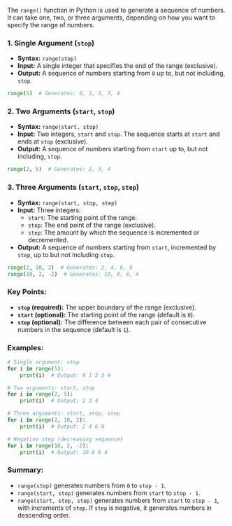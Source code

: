 The `range()` function in Python is used to generate a sequence of numbers. It can take one, two, or three arguments, depending on how you want to specify the range of numbers.

### 1. **Single Argument (`stop`)**
   - **Syntax:** `range(stop)`
   - **Input:** A single integer that specifies the end of the range (exclusive).
   - **Output:** A sequence of numbers starting from `0` up to, but not including, `stop`.
   
   ```python
   range(5)  # Generates: 0, 1, 2, 3, 4
   ```

### 2. **Two Arguments (`start`, `stop`)**
   - **Syntax:** `range(start, stop)`
   - **Input:** Two integers, `start` and `stop`. The sequence starts at `start` and ends at `stop` (exclusive).
   - **Output:** A sequence of numbers starting from `start` up to, but not including, `stop`.
   
   ```python
   range(2, 5)  # Generates: 2, 3, 4
   ```

### 3. **Three Arguments (`start`, `stop`, `step`)**
   - **Syntax:** `range(start, stop, step)`
   - **Input:** Three integers:
     - `start`: The starting point of the range.
     - `stop`: The end point of the range (exclusive).
     - `step`: The amount by which the sequence is incremented or decremented.
   - **Output:** A sequence of numbers starting from `start`, incremented by `step`, up to but not including `stop`.
   
   ```python
   range(2, 10, 2)  # Generates: 2, 4, 6, 8
   range(10, 2, -2)  # Generates: 10, 8, 6, 4
   ```

### Key Points:
- **`stop` (required):** The upper boundary of the range (exclusive).
- **`start` (optional):** The starting point of the range (default is `0`).
- **`step` (optional):** The difference between each pair of consecutive numbers in the sequence (default is `1`).

### Examples:
```python
# Single argument: stop
for i in range(5):
    print(i)  # Output: 0 1 2 3 4

# Two arguments: start, stop
for i in range(2, 5):
    print(i)  # Output: 2 3 4

# Three arguments: start, stop, step
for i in range(2, 10, 2):
    print(i)  # Output: 2 4 6 8

# Negative step (decreasing sequence)
for i in range(10, 2, -2):
    print(i)  # Output: 10 8 6 4
```

### Summary:
- `range(stop)` generates numbers from `0` to `stop - 1`.
- `range(start, stop)` generates numbers from `start` to `stop - 1`.
- `range(start, stop, step)` generates numbers from `start` to `stop - 1`, with increments of `step`. If `step` is negative, it generates numbers in descending order.